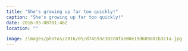 ```yaml
---
title: "She's growing up far too quickly!"
caption: "She's growing up far too quickly!"
date: 2016-05-08T01:46Z
location: ""

image: /images/photos/2016/05/d74593c302c0fae00e19d689a01b3c1a.jpg
---
```

